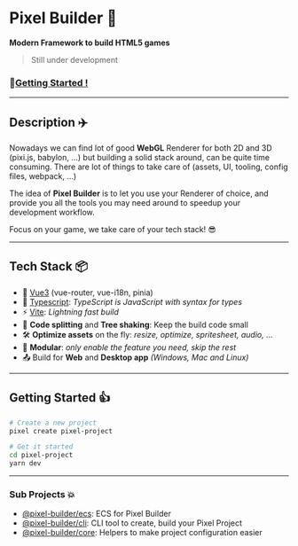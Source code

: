 # Pixel Builder 🚀

**Modern Framework to build HTML5 games**

> Still under development

### 🔗[Getting Started !](https://kefniark.github.io/pixel-builder/getting-started.html)

---
## Description ✈️

Nowadays we can find lot of good **WebGL** Renderer for both 2D and 3D (pixi.js, babylon, ...) but building a solid stack around, can be quite time consuming. There are lot of things to take care of (assets, UI, tooling, config files, webpack, ...)

The idea of **Pixel Builder** is to let you use your Renderer of choice, and provide you all the tools you may need around to speedup your development workflow.

Focus on your game, we take care of your tech stack! 😎

---

## Tech Stack 📦

* 🚢 [Vue3](https://vuejs.org/) (vue-router, vue-i18n, pinia)
* 🤖 [Typescript](https://www.typescriptlang.org/): *TypeScript is JavaScript with syntax for types*
* ⚡ [Vite](https://vitejs.dev/): *Lightning fast build*
* 🧠 **Code splitting** and **Tree shaking**:  Keep the build code small
* 🛠 **Optimize assets** on the fly: *resize, optimize, spritesheet, audio, ...*
* 🧩 **Modular**: *only enable the feature you need, skip the rest*
* 📤 Build for **Web** and **Desktop app** *(Windows, Mac and Linux)*

---

## Getting Started 👍

```sh
# Create a new project
pixel create pixel-project

# Get it started
cd pixel-project
yarn dev
```

---

### Sub Projects 💥

- [@pixel-builder/ecs](./libs/ecs/README.md): ECS for Pixel Builder
- [@pixel-builder/cli](./libs/cli/): CLI tool to create, build your Pixel Project
- [@pixel-builder/core](./libs/core/): Helpers to make project configuration easier
